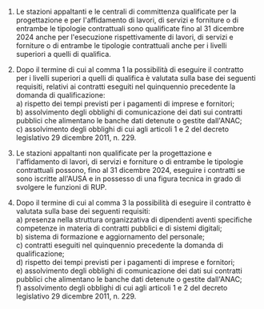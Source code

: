 1. Le stazioni appaltanti e le centrali di committenza qualificate per la progettazione e per l'affidamento di lavori, di servizi e forniture o di entrambe le tipologie contrattuali sono qualificate fino al 31 dicembre 2024 anche per l'esecuzione rispettivamente di lavori, di servizi e forniture o di entrambe le tipologie contrattuali anche per i livelli superiori a quelli di qualifica.

2. Dopo il termine di cui al comma 1 la possibilità di eseguire il contratto per i livelli superiori a quelli di qualifica è valutata sulla base dei seguenti requisiti, relativi ai contratti eseguiti nel quinquennio precedente la domanda di qualificazione:<br>a) rispetto dei tempi previsti per i pagamenti di imprese e fornitori;<br>b) assolvimento degli obblighi di comunicazione dei dati sui contratti pubblici che alimentano le banche dati detenute o gestite dall'ANAC;<br>c) assolvimento degli obblighi di cui agli articoli 1 e 2 del decreto legislativo 29 dicembre 2011, n. 229.

3. Le stazioni appaltanti non qualificate per la progettazione e l'affidamento di lavori, di servizi e forniture o di entrambe le tipologie contrattuali possono, fino al 31 dicembre 2024, eseguire i contratti se sono iscritte all'AUSA e in possesso di una figura tecnica in grado di svolgere le funzioni di RUP.

4. Dopo il termine di cui al comma 3 la possibilità di eseguire il contratto è valutata sulla base dei seguenti requisiti:<br>a) presenza nella struttura organizzativa di dipendenti aventi specifiche competenze in materia di contratti pubblici e di sistemi digitali;<br>b) sistema di formazione e aggiornamento del personale;<br>c) contratti eseguiti nel quinquennio precedente la domanda di qualificazione;<br>d) rispetto dei tempi previsti per i pagamenti di imprese e fornitori;<br>e) assolvimento degli obblighi di comunicazione dei dati sui contratti pubblici che alimentano le banche dati detenute o gestite dall'ANAC;<br>f) assolvimento degli obblighi di cui agli articoli 1 e 2 del decreto legislativo 29 dicembre 2011, n. 229.
